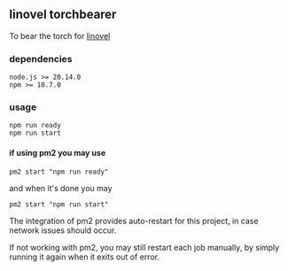 ## linovel torchbearer

To bear the torch for [linovel](https://www.linovel.net)

### dependencies

```
node.js >= 20.14.0
npm >= 10.7.0
```

### usage

```shell
npm run ready
npm run start
```

#### if using pm2 you may use

```shell
pm2 start "npm run ready"
```

and when it's done you may
```shell
pm2 start "npm run start"
```

The integration of pm2 provides auto-restart for this project,
    in case network issues should occur.

If not working with pm2, you may still restart each job manually,
   by simply running it again when it exits out of error.


